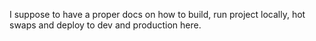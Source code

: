 I suppose to have a proper docs on how to build, run project locally, hot swaps and deploy to dev and production here.